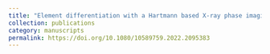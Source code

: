 ```yaml
---
title: "Element differentiation with a Hartmann based X-ray phase imaging system"
collection: publications
category: manuscripts
permalink: https://doi.org/10.1080/10589759.2022.2095383
---
```

